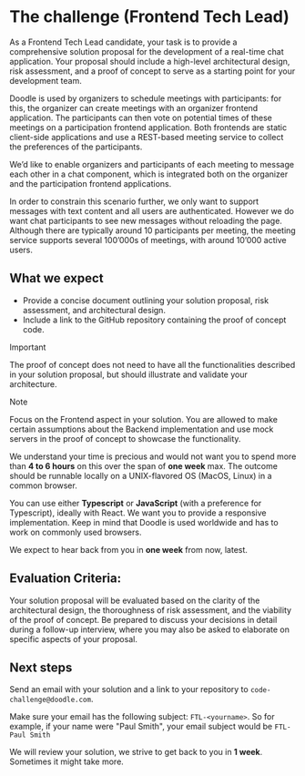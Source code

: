 # The challenge (Frontend Tech Lead)

As a Frontend Tech Lead candidate, your task is to provide a comprehensive solution proposal for the development of a real-time chat application. Your proposal should include a high-level architectural design, risk assessment, and a proof of concept to serve as a starting point for your development team.

Doodle is used by organizers to schedule meetings with participants: for this, the organizer can create meetings with an organizer frontend application. The participants can then vote on potential times of these meetings on a participation frontend application. Both frontends are static client-side applications and use a REST-based meeting service to collect the preferences of the participants.

We’d like to enable organizers and participants of each meeting to message each other in a chat component, which is integrated both on the organizer and the participation frontend applications.

In order to constrain this scenario further, we only want to support messages with text content and all users are authenticated. However we do want chat participants to see new messages without reloading the page. Although there are typically around 10 participants per meeting, the meeting service supports several 100’000s of meetings, with around 10’000 active users.

## What we expect

- Provide a concise document outlining your solution proposal, risk assessment, and architectural design.
- Include a link to the GitHub repository containing the proof of concept code.

> [!IMPORTANT]  
> The proof of concept does not need to have all the functionalities described in your solution proposal, but should illustrate and validate your architecture.

> [!NOTE]  
> Focus on the Frontend aspect in your solution. You are allowed to make certain assumptions about the Backend implementation and use mock servers in the proof of concept to showcase the functionality.

We understand your time is precious and would not want you to spend more than **4 to 6 hours** on this over the span of **one week** max. The outcome should be runnable locally on a UNIX-flavored OS (MacOS, Linux) in a common browser.

You can use either **Typescript** or **JavaScript** (with a preference for Typescript), ideally with React. We want you to provide a responsive implementation. Keep in mind that Doodle is used worldwide and has to work on commonly used browsers.

We expect to hear back from you in **one week** from now, latest.

## Evaluation Criteria:

Your solution proposal will be evaluated based on the clarity of the architectural design, the thoroughness of risk assessment, and the viability of the proof of concept. Be prepared to discuss your decisions in detail during a follow-up interview, where you may also be asked to elaborate on specific aspects of your proposal.

## Next steps

Send an email with your solution and a link to your repository to `code-challenge@doodle.com`.

Make sure your email has the following subject: `FTL-<yourname>`. So for example, if your name were "Paul Smith",
your email subject would be `FTL-Paul Smith`

We will review your solution, we strive to get back to you in **1 week**. Sometimes it might take more.
